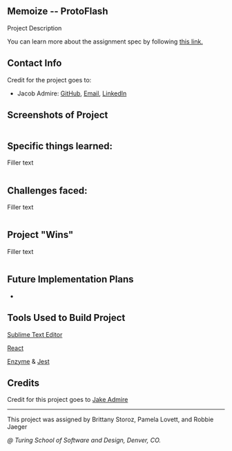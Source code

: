 ## Memoize -- ProtoFlash
Project Description 

You can learn more about the assignment spec by following [this link.](http://frontend.turing.io/projects/memoize.html)

## Contact Info
Credit for the project goes to:
- Jacob Admire: [GitHub](https://github.com/JakeAdmire), 
                [Email](mailto:JakeAdmire1@gmail.com),
                [LinkedIn](https://www.linkedin.com/in/jakeadmire/)
               
## Screenshots of Project
 ![]()

## Specific things learned:
Filler text
```
```
## Challenges faced:
Filler text
```
```
## Project "Wins"
Filler text
```
```
## Future Implementation Plans
- 

## Tools Used to Build Project
[Sublime Text Editor](https://www.sublimetext.com/)

[React](https://reactjs.org/)

[Enzyme](https://airbnb.io/enzyme/) & [Jest](https://airbnb.io/enzyme/docs/guides/jest.html)

## Credits
Credit for this project goes to [Jake Admire](https://github.com/JakeAdmire)

---
This project was assigned by Brittany Storoz, Pamela Lovett, and Robbie Jaeger 

*@ Turing School of Software and Design, Denver, CO.*
